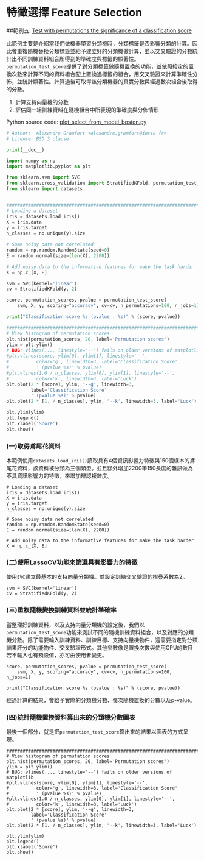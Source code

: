 # 特徵選擇 Feature Selection 
##範例五: [Test with permutations the significance of a classification score](http://scikit-learn.org/stable/auto_examples/feature_selection/plot_permutation_test_for_classification.html)


此範例主要是介紹當我們做機器學習分類機時，分類標籤是否影響分類的計算。因此會重複隨機替換分類標籤並給予建立好的分類機做計算，並以交叉驗證的分數統計出不同訓練資料組合所得到的準確度與標籤的顯著性。
`permutation_test_score`提供了對分類標籤做隨機置換的功能，並依照給定的置換次數來計算不同的資料組合配上置換過標籤的組合，用交叉驗證來計算準確性分佈，並統計顯著性。計算過後可取得該分類機器的真實分數與經過數次組合後取得的分數。


1. 計算支持向量機的分數
2. 評估同一組訓練資料在隨機組合中所表現的準確度與分佈情形



Python source code: [plot_select_from_model_boston.py](http://scikit-learn.org/stable/_downloads/plot_permutation_test_for_classification.py)

```Python
# Author:  Alexandre Gramfort <alexandre.gramfort@inria.fr>
# License: BSD 3 clause

print(__doc__)

import numpy as np
import matplotlib.pyplot as plt

from sklearn.svm import SVC
from sklearn.cross_validation import StratifiedKFold, permutation_test_score
from sklearn import datasets


##############################################################################
# Loading a dataset
iris = datasets.load_iris()
X = iris.data
y = iris.target
n_classes = np.unique(y).size

# Some noisy data not correlated
random = np.random.RandomState(seed=0)
E = random.normal(size=(len(X), 2200))

# Add noisy data to the informative features for make the task harder
X = np.c_[X, E]

svm = SVC(kernel='linear')
cv = StratifiedKFold(y, 2)

score, permutation_scores, pvalue = permutation_test_score(
    svm, X, y, scoring="accuracy", cv=cv, n_permutations=100, n_jobs=1)

print("Classification score %s (pvalue : %s)" % (score, pvalue))

###############################################################################
# View histogram of permutation scores
plt.hist(permutation_scores, 20, label='Permutation scores')
ylim = plt.ylim()
# BUG: vlines(..., linestyle='--') fails on older versions of matplotlib
#plt.vlines(score, ylim[0], ylim[1], linestyle='--',
#          color='g', linewidth=3, label='Classification Score'
#          ' (pvalue %s)' % pvalue)
#plt.vlines(1.0 / n_classes, ylim[0], ylim[1], linestyle='--',
#          color='k', linewidth=3, label='Luck')
plt.plot(2 * [score], ylim, '--g', linewidth=3,
         label='Classification Score'
         ' (pvalue %s)' % pvalue)
plt.plot(2 * [1. / n_classes], ylim, '--k', linewidth=3, label='Luck')

plt.ylim(ylim)
plt.legend()
plt.xlabel('Score')
plt.show()
```
### (一)取得鳶尾花資料

本範例使用`datasets.load_iris()`讀取具有4個資訊影響力特徵與150個樣本的鳶尾花資料，該資料被分類為三個類型。並且額外增加2200筆150長度的雜訊做為不具資訊影響力的特徵，來增加辨認複雜度。
```
# Loading a dataset
iris = datasets.load_iris()
X = iris.data
y = iris.target
n_classes = np.unique(y).size

# Some noisy data not correlated
random = np.random.RandomState(seed=0)
E = random.normal(size=(len(X), 2200))

# Add noisy data to the informative features for make the task harder
X = np.c_[X, E]
```

### (二)使用LassoCV功能來篩選具有影響力的特徵
使用`SVC`建立最基本的支持向量分類機。並設定訓練交叉驗證的摺疊系數為2。

```
svm = SVC(kernel='linear')
cv = StratifiedKFold(y, 2)
```

### (三)重複隨機變換訓練資料並統計準確率
當整理好訓練資料，以及支持向量分類機的設定後，我們以`permutation_test_score`功能來測試不同的隨機訓練資料組合，以及對應的分類機分數。除了需要輸入訓練資料、訓練目標、支持向量機物件，還需要指定對分類結果評分的功能物件、交叉驗證形式。其他參數像是置換次數與使用CPU的數目若不輸入也有預設值，亦可由使用者變更。

```
score, permutation_scores, pvalue = permutation_test_score(
    svm, X, y, scoring="accuracy", cv=cv, n_permutations=100, n_jobs=1)

print("Classification score %s (pvalue : %s)" % (score, pvalue))
```

經過計算的結果，會給予實際的分類機分數、每次隨機置換的分數以及p-value。


### (四)統計隨機置換資料算出來的分類機分數圖表

最後一個部分，就是把`permutation_test_score`算出來的結果以圖表的方式呈現。
```
###############################################################################
# View histogram of permutation scores
plt.hist(permutation_scores, 20, label='Permutation scores')
ylim = plt.ylim()
# BUG: vlines(..., linestyle='--') fails on older versions of matplotlib
#plt.vlines(score, ylim[0], ylim[1], linestyle='--',
#          color='g', linewidth=3, label='Classification Score'
#          ' (pvalue %s)' % pvalue)
#plt.vlines(1.0 / n_classes, ylim[0], ylim[1], linestyle='--',
#          color='k', linewidth=3, label='Luck')
plt.plot(2 * [score], ylim, '--g', linewidth=3,
         label='Classification Score'
         ' (pvalue %s)' % pvalue)
plt.plot(2 * [1. / n_classes], ylim, '--k', linewidth=3, label='Luck')

plt.ylim(ylim)
plt.legend()
plt.xlabel('Score')
plt.show()
```
